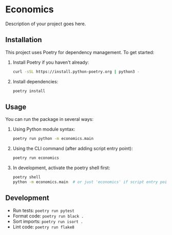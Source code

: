 # Economics

Description of your project goes here.

## Installation

This project uses Poetry for dependency management. To get started:

1. Install Poetry if you haven't already:
   ```bash
   curl -sSL https://install.python-poetry.org | python3 -
   ```

2. Install dependencies:
   ```bash
   poetry install
   ```

## Usage

You can run the package in several ways:

1. Using Python module syntax:
   ```bash
   poetry run python -m economics.main
   ```

2. Using the CLI command (after adding script entry point):
   ```bash
   poetry run economics
   ```

3. In development, activate the poetry shell first:
   ```bash
   poetry shell
   python -m economics.main  # or just 'economics' if script entry point is added
   ```

## Development

- Run tests: `poetry run pytest`
- Format code: `poetry run black .`
- Sort imports: `poetry run isort .`
- Lint code: `poetry run flake8` 